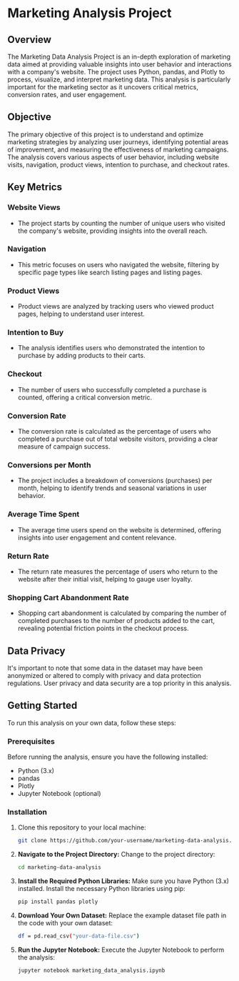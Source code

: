 # Marketing Analysis Project


## Overview

The Marketing Data Analysis Project is an in-depth exploration of marketing data aimed at providing valuable insights into user behavior and interactions with a company's website. The project uses Python, pandas, and Plotly to process, visualize, and interpret marketing data. This analysis is particularly important for the marketing sector as it uncovers critical metrics, conversion rates, and user engagement.

## Objective

The primary objective of this project is to understand and optimize marketing strategies by analyzing user journeys, identifying potential areas of improvement, and measuring the effectiveness of marketing campaigns. The analysis covers various aspects of user behavior, including website visits, navigation, product views, intention to purchase, and checkout rates.

## Key Metrics

### Website Views

- The project starts by counting the number of unique users who visited the company's website, providing insights into the overall reach.

### Navigation

- This metric focuses on users who navigated the website, filtering by specific page types like search listing pages and listing pages.

### Product Views

- Product views are analyzed by tracking users who viewed product pages, helping to understand user interest.

### Intention to Buy

- The analysis identifies users who demonstrated the intention to purchase by adding products to their carts.

### Checkout

- The number of users who successfully completed a purchase is counted, offering a critical conversion metric.

### Conversion Rate

- The conversion rate is calculated as the percentage of users who completed a purchase out of total website visitors, providing a clear measure of campaign success.

### Conversions per Month

- The project includes a breakdown of conversions (purchases) per month, helping to identify trends and seasonal variations in user behavior.

### Average Time Spent

- The average time users spend on the website is determined, offering insights into user engagement and content relevance.

### Return Rate

- The return rate measures the percentage of users who return to the website after their initial visit, helping to gauge user loyalty.

### Shopping Cart Abandonment Rate

- Shopping cart abandonment is calculated by comparing the number of completed purchases to the number of products added to the cart, revealing potential friction points in the checkout process.

## Data Privacy

It's important to note that some data in the dataset may have been anonymized or altered to comply with privacy and data protection regulations. User privacy and data security are a top priority in this analysis.

## Getting Started

To run this analysis on your own data, follow these steps:

### Prerequisites

Before running the analysis, ensure you have the following installed:

- Python (3.x)
- pandas
- Plotly
- Jupyter Notebook (optional)

### Installation

1. Clone this repository to your local machine:

   ```bash
   git clone https://github.com/your-username/marketing-data-analysis.git

2. **Navigate to the Project Directory:** Change to the project directory:

   ```bash
   cd marketing-data-analysis

3. **Install the Required Python Libraries:** Make sure you have Python (3.x) installed. Install the necessary Python libraries using pip:

   ```bash
   pip install pandas plotly

4. **Download Your Own Dataset:** Replace the example dataset file path in the code with your own dataset:

   ```bash
   df = pd.read_csv("your-data-file.csv")

5. **Run the Jupyter Notebook:** Execute the Jupyter Notebook to perform the analysis:

   ```bash
   jupyter notebook marketing_data_analysis.ipynb




